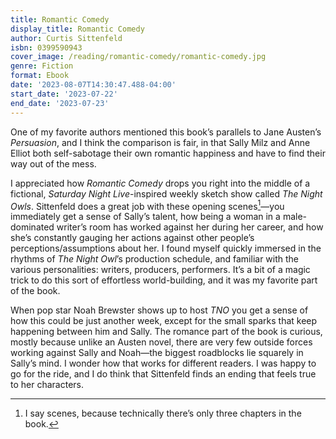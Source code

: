 ```yaml
---
title: Romantic Comedy
display_title: Romantic Comedy
author: Curtis Sittenfeld
isbn: 0399590943
cover_image: /reading/romantic-comedy/romantic-comedy.jpg
genre: Fiction
format: Ebook
date: '2023-08-07T14:30:47.488-04:00'
start_date: '2023-07-22'
end_date: '2023-07-23'
---
```


One of my favorite authors mentioned this book’s parallels to Jane Austen’s *Persuasion*, and I think the comparison is fair, in that Sally Milz and Anne Elliot both self-sabotage their own romantic happiness and have to find their way out of the mess. 

I appreciated how *Romantic Comedy* drops you right into the middle of a fictional, *Saturday Night Live*-inspired weekly sketch show called *The Night Owls*. Sittenfeld does a great job with these opening scenes[^1]—you immediately get a sense of Sally’s talent, how being a woman in a male-dominated writer’s room has worked against her during her career, and how she’s constantly gauging her actions against other people’s perceptions/assumptions about her. I found myself quickly immersed in the rhythms of *The Night Owl*’s production schedule, and familiar with the various personalities: writers, producers, performers. It’s a bit of a magic trick to do this sort of effortless world-building, and it was my favorite part of the book. 

When pop star Noah Brewster shows up to host *TNO* you get a sense of how this could be just another week, except for the small sparks that keep happening between him and Sally. The romance part of the book is curious, mostly because unlike an Austen novel, there are very few outside forces working against Sally and Noah—the biggest roadblocks lie squarely in Sally’s mind. I wonder how that works for different readers. I was happy to go for the ride, and I do think that Sittenfeld finds an ending that feels true to her characters.

[^1]: I say scenes, because technically there’s only three chapters in the book.
